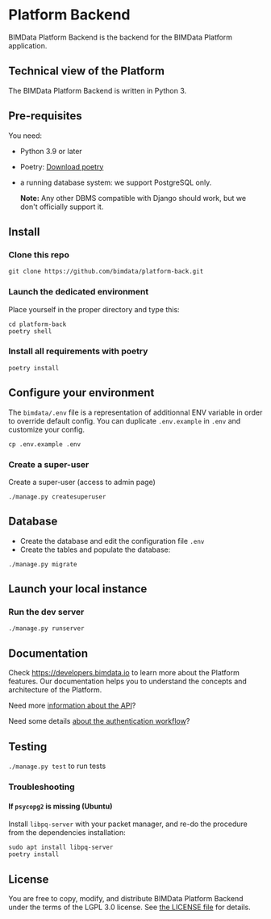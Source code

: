 Platform Backend
=================

BIMData Platform Backend is the backend for the BIMData Platform application.


Technical view of the Platform
-------------------------------

The BIMData Platform Backend is written in Python 3.

Pre-requisites
---------------

You need:
 * Python 3.9 or later
 * Poetry: [Download poetry](https://python-poetry.org/docs/#installation)
 * a running database system: we support PostgreSQL only. 

    **Note:** Any other DBMS compatible with Django should work, but we don't officially support it.

## Install

### Clone this repo
```
git clone https://github.com/bimdata/platform-back.git
```
### Launch the dedicated environment

Place yourself in the proper directory and type this: 

```
cd platform-back
poetry shell
```

### Install all requirements with poetry

```
poetry install
```

##  Configure your environment


The `bimdata/.env` file is a representation of additionnal ENV variable in order to override default config.
You can duplicate `.env.example` in `.env` and customize your config.

```
cp .env.example .env
```

### Create a super-user

Create a super-user (access to admin page)
```
./manage.py createsuperuser
```

## Database

* Create the database and edit the configuration file `.env`
* Create the tables and populate the database:

```
./manage.py migrate
```

## Launch your local instance


### Run the dev server

```
./manage.py runserver
```

## Documentation

Check https://developers.bimdata.io to learn more about the Platform features.
Our documentation helps you to understand the concepts and architecture of the Platform. 


Need more [information about the API](https://developers.bimdata.io/api/index.html)?

Need some details [about the authentication workflow](https://developers.bimdata.io/guide/authentication_bimdata_connect.html)?

## Testing

`./manage.py test` to run tests

### Troubleshooting

#### If `psycopg2` is missing (Ubuntu)

Install `libpq-server` with your packet manager, and re-do the procedure from the dependencies installation:

``` 
sudo apt install libpq-server
poetry install
```

## License

You are free to copy, modify, and distribute BIMData Platform Backend under the terms of the LGPL 3.0 license.
See [the LICENSE file](LICENSE) for details.
